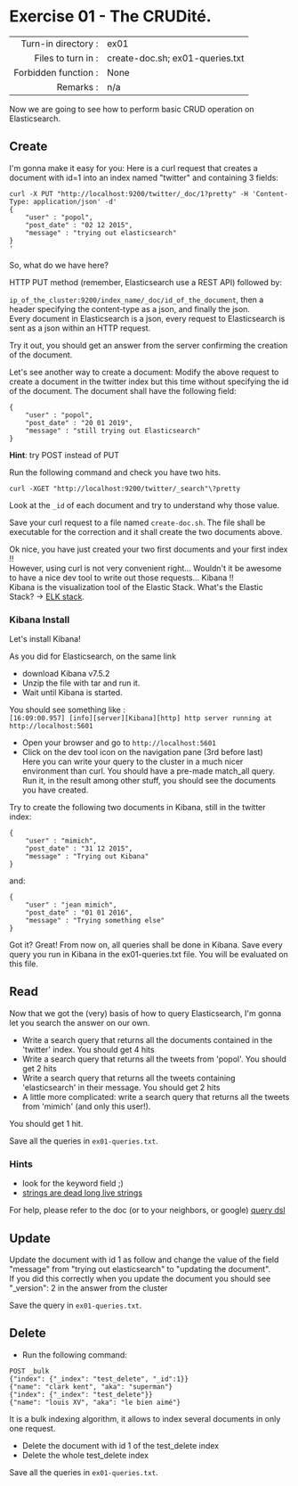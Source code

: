 # Exercise 01 - The CRUDité.

|                         |                    |
| -----------------------:| ------------------ |
|   Turn-in directory :    |  ex01              |
|   Files to turn in :    |  create-doc.sh; ex01-queries.txt |
|   Forbidden function :  |  None              |
|   Remarks :             |  n/a               |

Now we are going to see how to perform basic CRUD operation on Elasticsearch.

## Create

I'm gonna make it easy for you: Here is a curl request that creates a document with id=1 into an index named "twitter" and containing 3 fields:

```
curl -X PUT "http://localhost:9200/twitter/_doc/1?pretty" -H 'Content-Type: application/json' -d'
{
    "user" : "popol",
    "post_date" : "02 12 2015",
    "message" : "trying out elasticsearch"
}
'
```

So, what do we have here?  

HTTP PUT method (remember, Elasticsearch use a REST API) followed by: 

`ip_of_the_cluster:9200/index_name/_doc/id_of_the_document`, then a header specifying the content-type as a json, and finally the json.  
Every document in Elasticsearch is a json, every request to Elasticsearch is sent as a json within an HTTP request.  

Try it out, you should get an answer from the server confirming the creation of the document.  

Let's see another way to create a document: Modify the above request to create a document in the twitter index but this time without specifying the id of the document. The document shall have the following field:

```
{
    "user" : "popol",
    "post_date" : "20 01 2019",
    "message" : "still trying out Elasticsearch"
}
```

**Hint**: try POST instead of PUT

Run the following command and check you have two hits.

```
curl -XGET "http://localhost:9200/twitter/_search"\?pretty
```

Look at the `_id` of each document and try to understand why those value.

Save your curl request to a file named `create-doc.sh`. The file shall be executable for the correction and it shall create the two documents above.

Ok nice, you have just created your two first documents and your first index !!  
However, using curl is not very convenient right... Wouldn't it be awesome to have a nice dev tool to write out those requests... Kibana !!   
Kibana is the visualization tool of the Elastic Stack. What's the Elastic Stack? -> [ELK stack](https://www.elastic.co/what-is/elk-stack).  

### Kibana Install

Let's install Kibana!

As you did for Elasticsearch, on the same link
- download Kibana v7.5.2  
- Unzip the file with tar and run it.  
- Wait until Kibana is started. 

You should see something like :  
`[16:09:00.957] [info][server][Kibana][http] http server running at http://localhost:5601`  

- Open your browser and go to `http://localhost:5601`  
- Click on the dev tool icon on the navigation pane (3rd before last)  
Here you can write your query to the cluster in a much nicer environment than curl. You should have a pre-made match_all query. Run it, in the result among other stuff, you should see the documents you have created.  

Try to create the following two documents in Kibana, still in the twitter index:

```
{
    "user" : "mimich",
    "post_date" : "31 12 2015",
    "message" : "Trying out Kibana"
}
```

and:

```
{
    "user" : "jean mimich",
    "post_date" : "01 01 2016",
    "message" : "Trying something else"
}
```

Got it? Great! From now on, all queries shall be done in Kibana. Save every query you run in Kibana in the ex01-queries.txt file. You will be evaluated on this file.

## Read

Now that we got the (very) basis of how to query Elasticsearch, I'm gonna let you search the answer on our own.

- Write a search query that returns all the documents contained in the 'twitter' index. 
You should get 4 hits
- Write a search query that returns all the tweets from 'popol'.
You should get 2 hits
- Write a search query that returns all the tweets containing 'elasticsearch' in their message.
You should get 2 hits  
- A little more complicated: write a search query that returns all the tweets from 'mimich' (and only this user!).  

You should get 1 hit.

Save all the queries in `ex01-queries.txt`.

### Hints

- look for the keyword field ;)
- [strings are dead long live strings](https://www.elastic.co/fr/blog/strings-are-dead-long-live-strings)

For help, please refer to the doc (or to your neighbors, or google) [query dsl](https://www.elastic.co/guide/en/elasticsearch/reference/current/query-dsl.html)

## Update

Update the document with id 1 as follow and change the value of the field "message" from "trying out elasticsearch" to "updating the document".  
If you did this correctly when you update the document you should see "\_version": 2 in the answer from the cluster

Save the query in `ex01-queries.txt`.

## Delete

- Run the following command:

```
POST _bulk
{"index": {"_index": "test_delete", "_id":1}}
{"name": "clark kent", "aka": "superman"}
{"index": {"_index": "test_delete"}}
{"name": "louis XV", "aka": "le bien aimé"}
```

It is a bulk indexing algorithm, it allows to index several documents in only one request.
- Delete the document with id 1 of the test_delete index
- Delete the whole test_delete index

Save all the queries in `ex01-queries.txt`.
